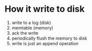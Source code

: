 # How it write to disk
1. write to a log (disk)
2. memtable (memory)
3. ack the write
4. periodically flush the memory to disk
5. write is just an append operation